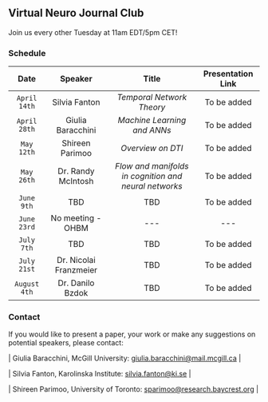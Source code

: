 ## Virtual Neuro Journal Club
Join us every other Tuesday at 11am EDT/5pm CET!


### Schedule

| Date | Speaker | Title | Presentation Link | 
| :------: | :------: | :------: | :------: | 
| `April 14th` | Silvia Fanton | *Temporal Network Theory* | To be added | 
| `April 28th` | Giulia Baracchini | *Machine Learning and ANNs* | To be added | 
| `May 12th` | Shireen Parimoo | *Overview on DTI* | To be added | 
| `May 26th` | Dr. Randy McIntosh | *Flow and manifolds in cognition and neural networks* | To be added | 
| `June 9th` | TBD | TBD | To be added |
| `June 23rd` | No meeting - OHBM | --- | --- |
| `July 7th` | TBD | TBD | To be added |
| `July 21st` | Dr. Nicolai Franzmeier | TBD | To be added |
| `August 4th` | Dr. Danilo Bzdok | TBD | To be added |


### Contact
If you would like to present a paper, your work or make any suggestions on potential speakers, please contact:

| Giulia Baracchini, McGill University:   giulia.baracchini@mail.mcgill.ca |

| Silvia Fanton, Karolinska Institute:         silvia.fanton@ki.se         |

| Shireen Parimoo, University of Toronto:  sparimoo@research.baycrest.org  |


